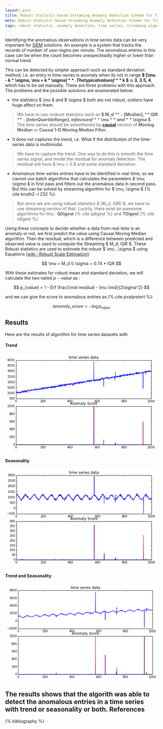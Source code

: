 ```yaml
---
layout: post
title: Robust Statistic based Streaming Anomaly Detection Scheme for Time-Series Data
meta: Robust Statistic based Streaming Anomaly Detection Scheme for Time-Series Data
tags: robust statistic, anomaly detection, time series, streaming algorithm
---
```


Identifying the anomalous observations in time series data can be very important for [SIEM][siem] solutions. An example is a system that tracks the records of number of user-logins per minute. The anomalous entries in this case can be when the count becomes unexpecteadly higher or lower than normal trend.

This can be detected by simpler approach such as standard deviation method, i.e. an entry in time-series is anomaly when its not in range **$ [\mu - k * \sigma, \mu + k * \sigma] $**. The typical value of **$ k $** is **3, 3.5, 4**, which has to be set manually. There are three problems with this approach. The problems and the possible solutions are enumerated below:

* the statistics $ \mu $ and $ \sigma $ both are not robust, outliers have huge affect on them.

> We have to use roubust statistics such as **$ M_d $**:[Median], **$ IQR $** :[Inter Quartile Range], in favour of **$ \mu $** and **$ \sigma $**. The time series should be smoothened by **[causal][causal]** version of **Moving Median** or **Causal 1-D Moving Median Filter**.

* It does not captures the trend, i.e. What if the distribution of the time-series data is  multimodal.

> We have to capture the trend. One way to do this is smooth the time series signal, and model the residual for anomaly detection. The residual will have $ \mu = 0 $ and some standard deviation.

* Anomalous time-series entries have to be identified in real-time, so we cannot use batch algorithms that calculates the parameters *$ \mu, \sigma $* in first pass and filters out the anomalous data in second pass. But this can be solved by streaming algorithm for $ \mu, \sigma $ {% cite knuth2 -l 232 %}.

> But since we are using robust statistics *$ [M_d, IQR] $*, we have to use streaming version of that. Luckily, there exist an awesome algorithms for this : **QDigest** {% cite qdigest %} and **TDigest** {% cite tdigest %}.

Using these concepts to decide whether a data from real-time is an anomaly or not, we first predict
the value using Causal Moving Median algorithm. Then the residual, which is a difference between predicted and observed value is used to compute the Streaming $ M_d,  IQR $. These Robust statistics are used to estimate the robust $ \mu , \sigma $ using Equations [[wiki : Robust Scale Estimation][wikiRobustStddev]]:

$$
\mu = M_d \\
\sigma = 0.74 * IQR
$$

With these estimates for robust mean and standard deviation, we will calculate the two-tailed $p-value$ as :

$$ p_{value} = 1 - Erf \frac{\mid residual - \mu  \mid}{2\sigma^2} $$

and we can give the score to anomalous entries as {% cite pvalprelert %}:

$$ anomaly\_score = - \log{p_{value}} $$

<!--- So, Let us use overall Discussion to sketch an algorithm for real time Anomaly Detection in time-series data.
![png](/files/tsanomaly/algorithm.png) -->

Results
--------
Here are the results of algorithm for time series datasets with

#### Trend
![png](/files/tsanomaly/trend.png)

#### Seasonality
![png](/files/tsanomaly/sin.png)

#### Trend and Seasonality
![png](/files/tsanomaly/sintrend.png)

The results shows that the algorith was able to detect the anomalous entries in a time series with trend or seasonality or both.
References
--------------
{% bibliography %}

[siem]: http://en.wikipedia.org/wiki/Siem
[causal]: http://en.wikipedia.org/wiki/Causal_system
[wikiRobustStddev]: http://en.wikipedia.org/wiki/Robust_measures_of_scale#Estimation